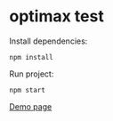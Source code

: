 # optimax test

Install dependencies:

```
npm install
```

Run project:

```
npm start
```

[Demo page](https://amaxalov.github.io/optimax-test/)
